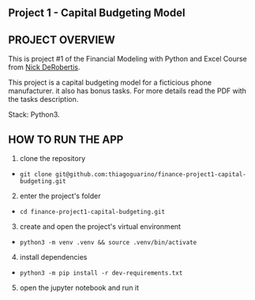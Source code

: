 ## Project 1 - Capital Budgeting Model


## PROJECT OVERVIEW

  This is project #1 of the Financial Modeling with Python and Excel Course from [Nick DeRobertis](https://nickderobertis.github.io/fin-model-course/).

  This project is a capital budgeting model for a ficticious phone manufacturer. it also has bonus tasks. For more details read the PDF with the tasks description.

  Stack: Python3.

## HOW TO RUN THE APP


  1. clone the repository

   - `git clone git@github.com:thiagoguarino/finance-project1-capital-budgeting.git`
  
  2. enter the project's folder 

   - `cd finance-project1-capital-budgeting.git`

  3. create and open the project's virtual environment

  - `python3 -m venv .venv && source .venv/bin/activate`
  
  4. install dependencies

  - `python3 -m pip install -r dev-requirements.txt`

  5. open the jupyter notebook and run it
